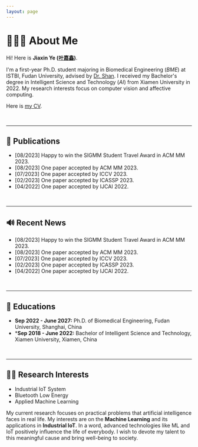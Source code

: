 ```yaml
---
layout: page
---
```


# 👨🏻‍💻 About Me

<!-- <img src="https://caihanlin.com/caihanlin.jpg" class="floatpic" width="360" height="480"> -->
Hi! Here is **Jiaxin Ye ([叶嘉鑫]())**.

I'm a first-year Ph.D. student majoring in Biomedical Engineering (*BME*) at ISTBI, Fudan University, advised by [Dr. Shan](http://hmshan.io/). I received my Bachelor's degree in Intelligent Science and Technology (*AI*) from Xiamen University in 2022. My research interests focus on computer vision and affective computing.

Here is [my CV](https://caihanlin.com/file/CV-HanlinCAI.pdf).

<br>

---

## 📌 Publications

- [08/2023] Happy to win the SIGMM Student Travel Award in ACM MM 2023.
- [08/2023] One paper accepted by ACM MM 2023.
- [07/2023] One paper accepted by ICCV 2023.
- [02/2023] One paper accepted by ICASSP 2023.
- [04/2022] One paper accepted by IJCAI 2022.


<br>

---

## 🔊 Recent News

- [08/2023] Happy to win the SIGMM Student Travel Award in ACM MM 2023.
- [08/2023] One paper accepted by ACM MM 2023.
- [07/2023] One paper accepted by ICCV 2023.
- [02/2023] One paper accepted by ICASSP 2023.
- [04/2022] One paper accepted by IJCAI 2022.

<br>

---

## 📖 Educations


- **Sep 2022 - June 2027:** Ph.D. of Biomedical Engineering, Fudan University, Shanghai, China
- ***Sep 2018 - June 2022:** Bachelor of Intelligent Science and Technology, Xiamen University, Xiamen, China


<br>

---

## 🙌🏻 Research Interests

- Industrial IoT System
- Bluetooth Low Energy
- Applied Machine Learning

My current research focuses on practical problems that artificial intelligence faces in real life. My interests are on the **Machine Learning** and its applications in **Industrial IoT**. In a word, advanced technologies like ML and IoT positively influence the life of everybody.  I wish to devote my talent to this meaningful cause and bring well-being to society.
